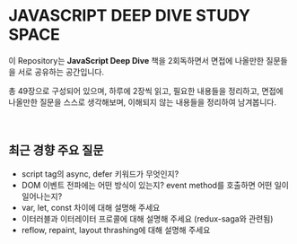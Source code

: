 # JAVASCRIPT DEEP DIVE STUDY SPACE

이 Repository는 **JavaScript Deep Dive** 책을 2회독하면서 면접에 나올만한 질문들을 서로 공유하는 공간입니다.

총 49장으로 구성되어 있으며, 하루에 2장씩 읽고, 필요한 내용들을 정리하고, 면접에 나올만한 질문을 스스로 생각해보며, 이해되지 않는 내용들을 정리하여 남겨봅니다.

<br/>

## 최근 경향 주요 질문

- script tag의 async, defer 키워드가 무엇인지?
- DOM 이벤트 전파에는 어떤 방식이 있는지? event method를 호출하면 어떤 일이 일어나는지?
- var, let, const 차이에 대해 설명해 주세요
- 이터러블과 이터레이터 프로콜에 대해 설명해 주세요 (redux-saga와 관련됨)
- reflow, repaint, layout thrashing에 대해 설명해 주세요
